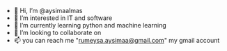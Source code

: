 - 👋 Hi, I’m @aysimaalmas
- 👀 I’m interested in IT and software
- 🌱 I’m currently learning python and machine learning
- 💞️ I’m looking to collaborate on 
- 📫 you can reach me "rumeysa.aysimaa@gmail.com" my gmail account

<!---
aysimaalmas/aysimaalmas is a ✨ special ✨ repository because its `README.md` (this file) appears on your GitHub profile.
You can click the Preview link to take a look at your changes.
--->
